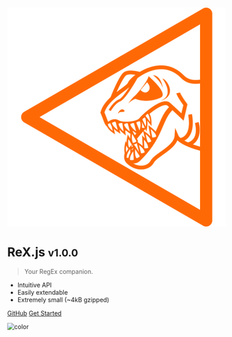 ![logo](media/logo.svg ':size=200%')

# ReX.js <small>v1.0.0</small>

> Your RegEx companion.

- Intuitive API
- Easily extendable
- Extremely small (~4kB gzipped)

[GitHub](https://github.com/areknawo/rex)
[Get Started](basic.md)

![color](#ffffff)
